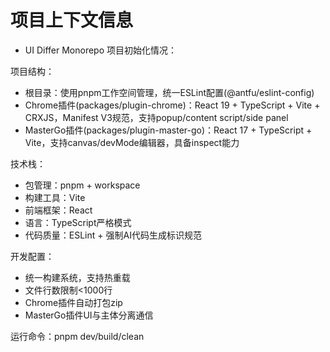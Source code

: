 # 项目上下文信息

- UI Differ Monorepo 项目初始化情况：

项目结构：
- 根目录：使用pnpm工作空间管理，统一ESLint配置(@antfu/eslint-config)
- Chrome插件(packages/plugin-chrome)：React 19 + TypeScript + Vite + CRXJS，Manifest V3规范，支持popup/content script/side panel
- MasterGo插件(packages/plugin-master-go)：React 17 + TypeScript + Vite，支持canvas/devMode编辑器，具备inspect能力

技术栈：
- 包管理：pnpm + workspace
- 构建工具：Vite
- 前端框架：React
- 语言：TypeScript严格模式
- 代码质量：ESLint + 强制AI代码生成标识规范

开发配置：
- 统一构建系统，支持热重载
- 文件行数限制<1000行
- Chrome插件自动打包zip
- MasterGo插件UI与主体分离通信

运行命令：pnpm dev/build/clean
